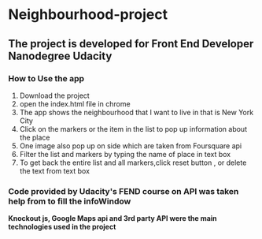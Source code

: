 # Neighbourhood-project
## The project is developed for Front End Developer Nanodegree Udacity
### How to Use the app
1. Download the project
2. open the index.html file in chrome
3. The app shows the neighbourhood that I want to live in that is New York City
4. Click on the markers or the item in the list to pop up information about the place
5. One image also pop up on side which are taken from Foursquare api
6. Filter the list and markers by typing the name of place in text box
7. To get back the entire list and all markers,click reset button , or delete the text from text box


### Code provided by Udacity's FEND course on API was taken help from to fill the infoWindow
**Knockout js, Google Maps api and 3rd party API were the main technologies used in the project**